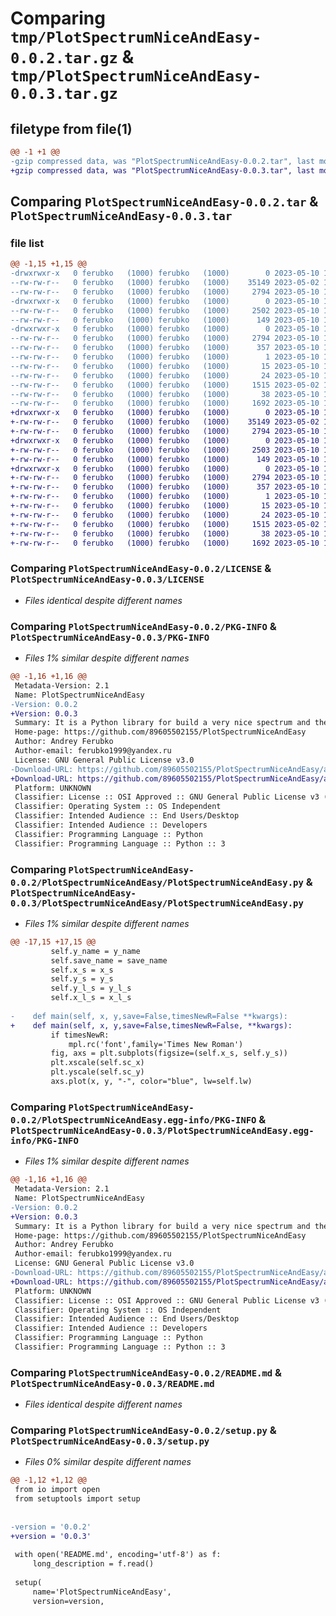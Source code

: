 # Comparing `tmp/PlotSpectrumNiceAndEasy-0.0.2.tar.gz` & `tmp/PlotSpectrumNiceAndEasy-0.0.3.tar.gz`

## filetype from file(1)

```diff
@@ -1 +1 @@
-gzip compressed data, was "PlotSpectrumNiceAndEasy-0.0.2.tar", last modified: Wed May 10 16:13:28 2023, max compression
+gzip compressed data, was "PlotSpectrumNiceAndEasy-0.0.3.tar", last modified: Wed May 10 16:30:26 2023, max compression
```

## Comparing `PlotSpectrumNiceAndEasy-0.0.2.tar` & `PlotSpectrumNiceAndEasy-0.0.3.tar`

### file list

```diff
@@ -1,15 +1,15 @@
-drwxrwxr-x   0 ferubko   (1000) ferubko   (1000)        0 2023-05-10 16:13:28.251901 PlotSpectrumNiceAndEasy-0.0.2/
--rw-rw-r--   0 ferubko   (1000) ferubko   (1000)    35149 2023-05-02 15:26:10.000000 PlotSpectrumNiceAndEasy-0.0.2/LICENSE
--rw-rw-r--   0 ferubko   (1000) ferubko   (1000)     2794 2023-05-10 16:13:28.251901 PlotSpectrumNiceAndEasy-0.0.2/PKG-INFO
-drwxrwxr-x   0 ferubko   (1000) ferubko   (1000)        0 2023-05-10 16:13:28.211901 PlotSpectrumNiceAndEasy-0.0.2/PlotSpectrumNiceAndEasy/
--rw-rw-r--   0 ferubko   (1000) ferubko   (1000)     2502 2023-05-10 16:10:29.000000 PlotSpectrumNiceAndEasy-0.0.2/PlotSpectrumNiceAndEasy/PlotSpectrumNiceAndEasy.py
--rw-rw-r--   0 ferubko   (1000) ferubko   (1000)      149 2023-05-10 16:11:32.000000 PlotSpectrumNiceAndEasy-0.0.2/PlotSpectrumNiceAndEasy/__init__.py
-drwxrwxr-x   0 ferubko   (1000) ferubko   (1000)        0 2023-05-10 16:13:28.247901 PlotSpectrumNiceAndEasy-0.0.2/PlotSpectrumNiceAndEasy.egg-info/
--rw-rw-r--   0 ferubko   (1000) ferubko   (1000)     2794 2023-05-10 16:13:27.000000 PlotSpectrumNiceAndEasy-0.0.2/PlotSpectrumNiceAndEasy.egg-info/PKG-INFO
--rw-rw-r--   0 ferubko   (1000) ferubko   (1000)      357 2023-05-10 16:13:27.000000 PlotSpectrumNiceAndEasy-0.0.2/PlotSpectrumNiceAndEasy.egg-info/SOURCES.txt
--rw-rw-r--   0 ferubko   (1000) ferubko   (1000)        1 2023-05-10 16:13:27.000000 PlotSpectrumNiceAndEasy-0.0.2/PlotSpectrumNiceAndEasy.egg-info/dependency_links.txt
--rw-rw-r--   0 ferubko   (1000) ferubko   (1000)       15 2023-05-10 16:13:27.000000 PlotSpectrumNiceAndEasy-0.0.2/PlotSpectrumNiceAndEasy.egg-info/requires.txt
--rw-rw-r--   0 ferubko   (1000) ferubko   (1000)       24 2023-05-10 16:13:27.000000 PlotSpectrumNiceAndEasy-0.0.2/PlotSpectrumNiceAndEasy.egg-info/top_level.txt
--rw-rw-r--   0 ferubko   (1000) ferubko   (1000)     1515 2023-05-02 16:20:18.000000 PlotSpectrumNiceAndEasy-0.0.2/README.md
--rw-rw-r--   0 ferubko   (1000) ferubko   (1000)       38 2023-05-10 16:13:28.267902 PlotSpectrumNiceAndEasy-0.0.2/setup.cfg
--rw-rw-r--   0 ferubko   (1000) ferubko   (1000)     1692 2023-05-10 16:11:32.000000 PlotSpectrumNiceAndEasy-0.0.2/setup.py
+drwxrwxr-x   0 ferubko   (1000) ferubko   (1000)        0 2023-05-10 16:30:26.539325 PlotSpectrumNiceAndEasy-0.0.3/
+-rw-rw-r--   0 ferubko   (1000) ferubko   (1000)    35149 2023-05-02 15:26:10.000000 PlotSpectrumNiceAndEasy-0.0.3/LICENSE
+-rw-rw-r--   0 ferubko   (1000) ferubko   (1000)     2794 2023-05-10 16:30:26.539325 PlotSpectrumNiceAndEasy-0.0.3/PKG-INFO
+drwxrwxr-x   0 ferubko   (1000) ferubko   (1000)        0 2023-05-10 16:30:26.535325 PlotSpectrumNiceAndEasy-0.0.3/PlotSpectrumNiceAndEasy/
+-rw-rw-r--   0 ferubko   (1000) ferubko   (1000)     2503 2023-05-10 16:29:33.000000 PlotSpectrumNiceAndEasy-0.0.3/PlotSpectrumNiceAndEasy/PlotSpectrumNiceAndEasy.py
+-rw-rw-r--   0 ferubko   (1000) ferubko   (1000)      149 2023-05-10 16:29:33.000000 PlotSpectrumNiceAndEasy-0.0.3/PlotSpectrumNiceAndEasy/__init__.py
+drwxrwxr-x   0 ferubko   (1000) ferubko   (1000)        0 2023-05-10 16:30:26.539325 PlotSpectrumNiceAndEasy-0.0.3/PlotSpectrumNiceAndEasy.egg-info/
+-rw-rw-r--   0 ferubko   (1000) ferubko   (1000)     2794 2023-05-10 16:30:25.000000 PlotSpectrumNiceAndEasy-0.0.3/PlotSpectrumNiceAndEasy.egg-info/PKG-INFO
+-rw-rw-r--   0 ferubko   (1000) ferubko   (1000)      357 2023-05-10 16:30:25.000000 PlotSpectrumNiceAndEasy-0.0.3/PlotSpectrumNiceAndEasy.egg-info/SOURCES.txt
+-rw-rw-r--   0 ferubko   (1000) ferubko   (1000)        1 2023-05-10 16:30:25.000000 PlotSpectrumNiceAndEasy-0.0.3/PlotSpectrumNiceAndEasy.egg-info/dependency_links.txt
+-rw-rw-r--   0 ferubko   (1000) ferubko   (1000)       15 2023-05-10 16:30:25.000000 PlotSpectrumNiceAndEasy-0.0.3/PlotSpectrumNiceAndEasy.egg-info/requires.txt
+-rw-rw-r--   0 ferubko   (1000) ferubko   (1000)       24 2023-05-10 16:30:25.000000 PlotSpectrumNiceAndEasy-0.0.3/PlotSpectrumNiceAndEasy.egg-info/top_level.txt
+-rw-rw-r--   0 ferubko   (1000) ferubko   (1000)     1515 2023-05-02 16:20:18.000000 PlotSpectrumNiceAndEasy-0.0.3/README.md
+-rw-rw-r--   0 ferubko   (1000) ferubko   (1000)       38 2023-05-10 16:30:26.579326 PlotSpectrumNiceAndEasy-0.0.3/setup.cfg
+-rw-rw-r--   0 ferubko   (1000) ferubko   (1000)     1692 2023-05-10 16:29:33.000000 PlotSpectrumNiceAndEasy-0.0.3/setup.py
```

### Comparing `PlotSpectrumNiceAndEasy-0.0.2/LICENSE` & `PlotSpectrumNiceAndEasy-0.0.3/LICENSE`

 * *Files identical despite different names*

### Comparing `PlotSpectrumNiceAndEasy-0.0.2/PKG-INFO` & `PlotSpectrumNiceAndEasy-0.0.3/PKG-INFO`

 * *Files 1% similar despite different names*

```diff
@@ -1,16 +1,16 @@
 Metadata-Version: 2.1
 Name: PlotSpectrumNiceAndEasy
-Version: 0.0.2
+Version: 0.0.3
 Summary: It is a Python library for build a very nice spectrum and theory lines of elements. But you can plot an other plots. It is an extension of the matplotlib library
 Home-page: https://github.com/89605502155/PlotSpectrumNiceAndEasy
 Author: Andrey Ferubko
 Author-email: ferubko1999@yandex.ru
 License: GNU General Public License v3.0
-Download-URL: https://github.com/89605502155/PlotSpectrumNiceAndEasy/archive/v0.0.2.zip
+Download-URL: https://github.com/89605502155/PlotSpectrumNiceAndEasy/archive/v0.0.3.zip
 Platform: UNKNOWN
 Classifier: License :: OSI Approved :: GNU General Public License v3 (GPLv3)
 Classifier: Operating System :: OS Independent
 Classifier: Intended Audience :: End Users/Desktop
 Classifier: Intended Audience :: Developers
 Classifier: Programming Language :: Python
 Classifier: Programming Language :: Python :: 3
```

### Comparing `PlotSpectrumNiceAndEasy-0.0.2/PlotSpectrumNiceAndEasy/PlotSpectrumNiceAndEasy.py` & `PlotSpectrumNiceAndEasy-0.0.3/PlotSpectrumNiceAndEasy/PlotSpectrumNiceAndEasy.py`

 * *Files 1% similar despite different names*

```diff
@@ -17,15 +17,15 @@
         self.y_name = y_name
         self.save_name = save_name
         self.x_s = x_s
         self.y_s = y_s
         self.y_l_s = y_l_s
         self.x_l_s = x_l_s
 
-    def main(self, x, y,save=False,timesNewR=False **kwargs):
+    def main(self, x, y,save=False,timesNewR=False, **kwargs):
         if timesNewR:
             mpl.rc('font',family='Times New Roman')
         fig, axs = plt.subplots(figsize=(self.x_s, self.y_s))
         plt.xscale(self.sc_x)
         plt.yscale(self.sc_y)
         axs.plot(x, y, "-", color="blue", lw=self.lw)
```

### Comparing `PlotSpectrumNiceAndEasy-0.0.2/PlotSpectrumNiceAndEasy.egg-info/PKG-INFO` & `PlotSpectrumNiceAndEasy-0.0.3/PlotSpectrumNiceAndEasy.egg-info/PKG-INFO`

 * *Files 1% similar despite different names*

```diff
@@ -1,16 +1,16 @@
 Metadata-Version: 2.1
 Name: PlotSpectrumNiceAndEasy
-Version: 0.0.2
+Version: 0.0.3
 Summary: It is a Python library for build a very nice spectrum and theory lines of elements. But you can plot an other plots. It is an extension of the matplotlib library
 Home-page: https://github.com/89605502155/PlotSpectrumNiceAndEasy
 Author: Andrey Ferubko
 Author-email: ferubko1999@yandex.ru
 License: GNU General Public License v3.0
-Download-URL: https://github.com/89605502155/PlotSpectrumNiceAndEasy/archive/v0.0.2.zip
+Download-URL: https://github.com/89605502155/PlotSpectrumNiceAndEasy/archive/v0.0.3.zip
 Platform: UNKNOWN
 Classifier: License :: OSI Approved :: GNU General Public License v3 (GPLv3)
 Classifier: Operating System :: OS Independent
 Classifier: Intended Audience :: End Users/Desktop
 Classifier: Intended Audience :: Developers
 Classifier: Programming Language :: Python
 Classifier: Programming Language :: Python :: 3
```

### Comparing `PlotSpectrumNiceAndEasy-0.0.2/README.md` & `PlotSpectrumNiceAndEasy-0.0.3/README.md`

 * *Files identical despite different names*

### Comparing `PlotSpectrumNiceAndEasy-0.0.2/setup.py` & `PlotSpectrumNiceAndEasy-0.0.3/setup.py`

 * *Files 0% similar despite different names*

```diff
@@ -1,12 +1,12 @@
 from io import open
 from setuptools import setup
 
 
-version = '0.0.2'
+version = '0.0.3'
 
 with open('README.md', encoding='utf-8') as f:
     long_description = f.read()
 
 setup(
     name='PlotSpectrumNiceAndEasy',
     version=version,
```

